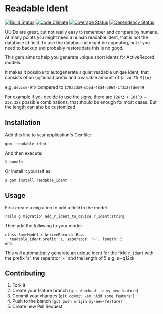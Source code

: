 # Readable Ident

[![Build Status](https://travis-ci.org/mschewe/readable_ident.png?branch=master)](https://travis-ci.org/mschewe/readable_ident) 
[![Code Climate](https://codeclimate.com/github/mschewe/readable_ident.png)](https://codeclimate.com/github/mschewe/readable_ident)
[![Coverage Status](https://coveralls.io/repos/mschewe/readable_ident/badge.png)](https://coveralls.io/r/mschewe/readable_ident)
[![Dependency Status](https://gemnasium.com/mschewe/readable_ident.png)](https://gemnasium.com/mschewe/readable_ident)

UUIDs are great, but not really easy to remember and compare by humans.
At many points you might need a human readable ident, that is not the database id field.
To use the database id might be appealing, but if you need to backup and probably restore data this is no good.

This gem aims to help you generate unique short idents for ActiveRecord models.

It makes it possible to autogenerate a quiet readable unique ident, that consists of an (optional) prefix and a variable amount of ```[a-zA-Z0-9]{n}```.

e.g. ```device-9fX``` compared to ```170a3d59-db5d-48d4-b064-1fd127fde049```

For example if you decide to use the signs, there are ```(26*2 + 10)^3 = 238.328``` possible combinations, that should be enough for most cases. But the length can also be customized.


## Installation

Add this line to your application's Gemfile:

    gem 'readable_ident'

And then execute:

    $ bundle

Or install it yourself as:

    $ gem install readable_ident

## Usage

First create a migration to add a field to the model

```rails g migration add_r_ident_to_device r_ident:string```

Then add the following to your model:

```
class SomeModel < ActiveRecord::Base
  readable_ident prefix: s, seperator: '~', length: 5
end
```

This will automatically generate an unique ident for the field ```r_ident``` with the prefix 's', the seperator '~' and the length of 5 e.g. s~iq12xk

## Contributing

1. Fork it
2. Create your feature branch (`git checkout -b my-new-feature`)
3. Commit your changes (`git commit -am 'Add some feature'`)
4. Push to the branch (`git push origin my-new-feature`)
5. Create new Pull Request
